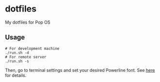 # dotfiles

My dotfiles for Pop OS

## Usage
```
# For development machine
./run.sh -d
# For remote server
./run.sh -s
```

Then, go to terminal settings and set your desired Powerline font. See [here](https://github.com/gpakosz/.tmux#enabling-the-powerline-look) for details.
